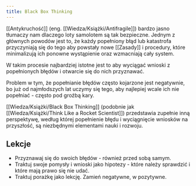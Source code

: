 ```yaml
---
title: Black Box Thinking
---
```


[[Antykruchość]] (eng. [[Wiedza/Książki/Antifragile]]) bardzo jasno tłumaczy nam dlaczego loty samolotem są tak bezpieczne. Jednym z głównych powodów jest to, że każdy popełniony błąd lub katastrofa przyczyniają się do tego aby powstały nowe [[Zasady]] i procedury, które minimalizują ich ponowne wystąpienie oraz wzmacniają cały system.

W takim procesie najbardziej istotne jest to aby wyciągać wnioski z popełnionych błędów i otwarcie się do nich przyznawać. 

Problem w tym, że popełnianie błędów często kojarzone jest negatywnie, bo już od najmłodszych lat uczymy się tego, aby najlepiej wcale ich nie popełniać - często pod groźbą kary.

[[Wiedza/Książki/Black Box Thinking]] (podobnie jak [[Wiedza/Książki/Think Like a Rocket Scientist]]) przedstawia zupełnie inną perspektywę, według której popełnienie błędu i wyciągnięcie wniosków na przyszłość, są niezbędnymi elementami nauki i rozwoju. 

## Lekcje
- Przyznawaj się do swoich błędów - również przed sobą samym.
- Traktuj swoje pomysły i wnioski jako hipotezy - które należy sprawdzić i które mają prawo się nie udać.
- Traktuj porażkę jako lekcję. Zamień negatywne, w pozytywne.